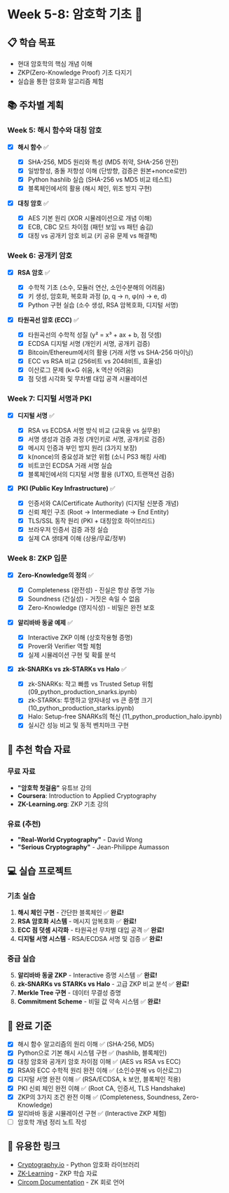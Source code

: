 # Week 5-8: 암호학 기초 🔐

## 📋 학습 목표

- 현대 암호학의 핵심 개념 이해
- ZKP(Zero-Knowledge Proof) 기초 다지기
- 실습을 통한 암호화 알고리즘 체험

## 📚 주차별 계획

### Week 5: 해시 함수와 대칭 암호

- [x] **해시 함수** ✅

  - [x] SHA-256, MD5 원리와 특성 (MD5 취약, SHA-256 안전)
  - [x] 일방향성, 충돌 저항성 이해 (단방향, 검증은 원본+nonce로만)
  - [x] Python hashlib 실습 (SHA-256 vs MD5 비교 테스트)
  - [x] 블록체인에서의 활용 (해시 체인, 위조 방지 구현)

- [x] **대칭 암호** ✅
  - [x] AES 기본 원리 (XOR 시뮬레이션으로 개념 이해)
  - [x] ECB, CBC 모드 차이점 (패턴 보임 vs 패턴 숨김)
  - [x] 대칭 vs 공개키 암호 비교 (키 공유 문제 vs 해결책)

### Week 6: 공개키 암호

- [x] **RSA 암호** ✅

  - [x] 수학적 기초 (소수, 모듈러 연산, 소인수분해의 어려움)
  - [x] 키 생성, 암호화, 복호화 과정 (p, q → n, φ(n) → e, d)
  - [x] Python 구현 실습 (소수 생성, RSA 암복호화, 디지털 서명)

- [x] **타원곡선 암호 (ECC)** ✅
  - [x] 타원곡선의 수학적 성질 (y² = x³ + ax + b, 점 덧셈)
  - [x] ECDSA 디지털 서명 (개인키 서명, 공개키 검증)
  - [x] Bitcoin/Ethereum에서의 활용 (거래 서명 vs SHA-256 마이닝)
  - [x] ECC vs RSA 비교 (256비트 vs 2048비트, 효율성)
  - [x] 이산로그 문제 (k×G 쉬움, k 역산 어려움)
  - [x] 점 덧셈 시각화 및 무차별 대입 공격 시뮬레이션

### Week 7: 디지털 서명과 PKI

- [x] **디지털 서명** ✅

  - [x] RSA vs ECDSA 서명 방식 비교 (교육용 vs 실무용)
  - [x] 서명 생성과 검증 과정 (개인키로 서명, 공개키로 검증)
  - [x] 메시지 인증과 부인 방지 원리 (3가지 보장)
  - [x] k(nonce)의 중요성과 보안 위험 (소니 PS3 해킹 사례)
  - [x] 비트코인 ECDSA 거래 서명 실습
  - [x] 블록체인에서의 디지털 서명 활용 (UTXO, 트랜잭션 검증)

- [x] **PKI (Public Key Infrastructure)** ✅
  - [x] 인증서와 CA(Certificate Authority) (디지털 신분증 개념)
  - [x] 신뢰 체인 구조 (Root → Intermediate → End Entity)
  - [x] TLS/SSL 동작 원리 (PKI + 대칭암호 하이브리드)
  - [x] 브라우저 인증서 검증 과정 실습
  - [x] 실제 CA 생태계 이해 (상용/무료/정부)

### Week 8: ZKP 입문

- [x] **Zero-Knowledge의 정의** ✅

  - [x] Completeness (완전성) - 진실은 항상 증명 가능
  - [x] Soundness (건실성) - 거짓은 속일 수 없음
  - [x] Zero-Knowledge (영지식성) - 비밀은 완전 보호

- [x] **알리바바 동굴 예제** ✅

  - [x] Interactive ZKP 이해 (상호작용형 증명)
  - [x] Prover와 Verifier 역할 체험
  - [x] 실제 시뮬레이션 구현 및 확률 분석

- [x] **zk-SNARKs vs zk-STARKs vs Halo** ✅
  - [x] zk-SNARKs: 작고 빠름 vs Trusted Setup 위험 (09_python_production_snarks.ipynb)
  - [x] zk-STARKs: 투명하고 양자내성 vs 큰 증명 크기 (10_python_production_starks.ipynb)
  - [x] Halo: Setup-free SNARKs의 혁신 (11_python_production_halo.ipynb)
  - [x] 실시간 성능 비교 및 동적 벤치마크 구현

## 📖 추천 학습 자료

### 무료 자료

- **"암호학 첫걸음"** 유튜브 강의
- **Coursera**: Introduction to Applied Cryptography
- **ZK-Learning.org**: ZKP 기초 강의

### 유료 (추천)

- **"Real-World Cryptography"** - David Wong
- **"Serious Cryptography"** - Jean-Philippe Aumasson

## 💻 실습 프로젝트

### 기초 실습

1. **해시 체인 구현** - 간단한 블록체인 ✅ **완료!**
2. **RSA 암호화 시스템** - 메시지 암복호화 ✅ **완료!**
3. **ECC 점 덧셈 시각화** - 타원곡선 무차별 대입 공격 ✅ **완료!**
4. **디지털 서명 시스템** - RSA/ECDSA 서명 및 검증 ✅ **완료!**

### 중급 실습

5. **알리바바 동굴 ZKP** - Interactive 증명 시스템 ✅ **완료!**
6. **zk-SNARKs vs STARKs vs Halo** - 고급 ZKP 비교 분석 ✅ **완료!**
7. **Merkle Tree 구현** - 데이터 무결성 증명
8. **Commitment Scheme** - 비밀 값 약속 시스템 ✅ **완료!**

## 🎯 완료 기준

- [x] 해시 함수 알고리즘의 원리 이해 ✅ (SHA-256, MD5)
- [x] Python으로 기본 해시 시스템 구현 ✅ (hashlib, 블록체인)
- [x] 대칭 암호와 공개키 암호 차이점 이해 ✅ (AES vs RSA vs ECC)
- [x] RSA와 ECC 수학적 원리 완전 이해 ✅ (소인수분해 vs 이산로그)
- [x] 디지털 서명 완전 이해 ✅ (RSA/ECDSA, k 보안, 블록체인 적용)
- [x] PKI 신뢰 체인 완전 이해 ✅ (Root CA, 인증서, TLS Handshake)
- [x] ZKP의 3가지 조건 완전 이해 ✅ (Completeness, Soundness, Zero-Knowledge)
- [x] 알리바바 동굴 시뮬레이션 구현 ✅ (Interactive ZKP 체험)
- [ ] 암호학 개념 정리 노트 작성

## 🔗 유용한 링크

- [Cryptography.io](https://cryptography.io/) - Python 암호화 라이브러리
- [ZK-Learning](https://zk-learning.org/) - ZKP 학습 자료
- [Circom Documentation](https://docs.circom.io/) - ZK 회로 언어
